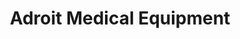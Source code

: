 ---
title: "Adroit Medical Equipment"
url: /san-antonio/adroit-medical-equipment/
shop: medical supply
---